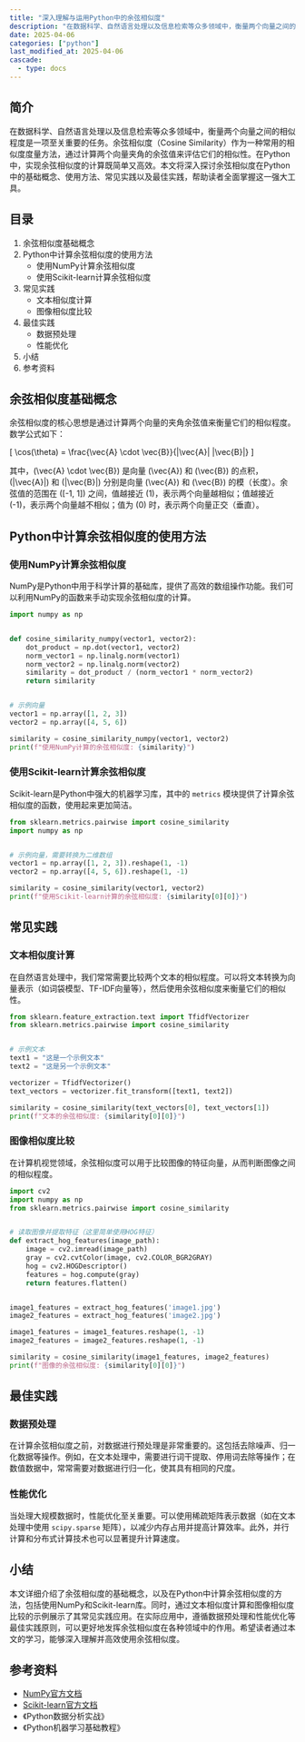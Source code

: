 ```yaml
---
title: "深入理解与运用Python中的余弦相似度"
description: "在数据科学、自然语言处理以及信息检索等众多领域中，衡量两个向量之间的相似程度是一项至关重要的任务。余弦相似度（Cosine Similarity）作为一种常用的相似度度量方法，通过计算两个向量夹角的余弦值来评估它们的相似性。在Python中，实现余弦相似度的计算既简单又高效。本文将深入探讨余弦相似度在Python中的基础概念、使用方法、常见实践以及最佳实践，帮助读者全面掌握这一强大工具。"
date: 2025-04-06
categories: ["python"]
last_modified_at: 2025-04-06
cascade:
  - type: docs
---
```



## 简介
在数据科学、自然语言处理以及信息检索等众多领域中，衡量两个向量之间的相似程度是一项至关重要的任务。余弦相似度（Cosine Similarity）作为一种常用的相似度度量方法，通过计算两个向量夹角的余弦值来评估它们的相似性。在Python中，实现余弦相似度的计算既简单又高效。本文将深入探讨余弦相似度在Python中的基础概念、使用方法、常见实践以及最佳实践，帮助读者全面掌握这一强大工具。

<!-- more -->
## 目录
1. 余弦相似度基础概念
2. Python中计算余弦相似度的使用方法
    - 使用NumPy计算余弦相似度
    - 使用Scikit-learn计算余弦相似度
3. 常见实践
    - 文本相似度计算
    - 图像相似度比较
4. 最佳实践
    - 数据预处理
    - 性能优化
5. 小结
6. 参考资料

## 余弦相似度基础概念
余弦相似度的核心思想是通过计算两个向量的夹角余弦值来衡量它们的相似程度。数学公式如下：

\[
\cos(\theta) = \frac{\vec{A} \cdot \vec{B}}{\|\vec{A}\| \|\vec{B}\|}
\]

其中，\(\vec{A} \cdot \vec{B}\) 是向量 \(\vec{A}\) 和 \(\vec{B}\) 的点积，\(\|\vec{A}\|\) 和 \(\|\vec{B}\|\) 分别是向量 \(\vec{A}\) 和 \(\vec{B}\) 的模（长度）。余弦值的范围在 \([-1, 1]\) 之间，值越接近 \(1\)，表示两个向量越相似；值越接近 \(-1\)，表示两个向量越不相似；值为 \(0\) 时，表示两个向量正交（垂直）。

## Python中计算余弦相似度的使用方法

### 使用NumPy计算余弦相似度
NumPy是Python中用于科学计算的基础库，提供了高效的数组操作功能。我们可以利用NumPy的函数来手动实现余弦相似度的计算。

```python
import numpy as np


def cosine_similarity_numpy(vector1, vector2):
    dot_product = np.dot(vector1, vector2)
    norm_vector1 = np.linalg.norm(vector1)
    norm_vector2 = np.linalg.norm(vector2)
    similarity = dot_product / (norm_vector1 * norm_vector2)
    return similarity


# 示例向量
vector1 = np.array([1, 2, 3])
vector2 = np.array([4, 5, 6])

similarity = cosine_similarity_numpy(vector1, vector2)
print(f"使用NumPy计算的余弦相似度: {similarity}")
```

### 使用Scikit-learn计算余弦相似度
Scikit-learn是Python中强大的机器学习库，其中的 `metrics` 模块提供了计算余弦相似度的函数，使用起来更加简洁。

```python
from sklearn.metrics.pairwise import cosine_similarity
import numpy as np


# 示例向量，需要转换为二维数组
vector1 = np.array([1, 2, 3]).reshape(1, -1)
vector2 = np.array([4, 5, 6]).reshape(1, -1)

similarity = cosine_similarity(vector1, vector2)
print(f"使用Scikit-learn计算的余弦相似度: {similarity[0][0]}")
```

## 常见实践

### 文本相似度计算
在自然语言处理中，我们常常需要比较两个文本的相似程度。可以将文本转换为向量表示（如词袋模型、TF-IDF向量等），然后使用余弦相似度来衡量它们的相似性。

```python
from sklearn.feature_extraction.text import TfidfVectorizer
from sklearn.metrics.pairwise import cosine_similarity


# 示例文本
text1 = "这是一个示例文本"
text2 = "这是另一个示例文本"

vectorizer = TfidfVectorizer()
text_vectors = vectorizer.fit_transform([text1, text2])

similarity = cosine_similarity(text_vectors[0], text_vectors[1])
print(f"文本的余弦相似度: {similarity[0][0]}")
```

### 图像相似度比较
在计算机视觉领域，余弦相似度可以用于比较图像的特征向量，从而判断图像之间的相似程度。

```python
import cv2
import numpy as np
from sklearn.metrics.pairwise import cosine_similarity


# 读取图像并提取特征（这里简单使用HOG特征）
def extract_hog_features(image_path):
    image = cv2.imread(image_path)
    gray = cv2.cvtColor(image, cv2.COLOR_BGR2GRAY)
    hog = cv2.HOGDescriptor()
    features = hog.compute(gray)
    return features.flatten()


image1_features = extract_hog_features('image1.jpg')
image2_features = extract_hog_features('image2.jpg')

image1_features = image1_features.reshape(1, -1)
image2_features = image2_features.reshape(1, -1)

similarity = cosine_similarity(image1_features, image2_features)
print(f"图像的余弦相似度: {similarity[0][0]}")
```

## 最佳实践

### 数据预处理
在计算余弦相似度之前，对数据进行预处理是非常重要的。这包括去除噪声、归一化数据等操作。例如，在文本处理中，需要进行词干提取、停用词去除等操作；在数值数据中，常常需要对数据进行归一化，使其具有相同的尺度。

### 性能优化
当处理大规模数据时，性能优化至关重要。可以使用稀疏矩阵表示数据（如在文本处理中使用 `scipy.sparse` 矩阵），以减少内存占用并提高计算效率。此外，并行计算和分布式计算技术也可以显著提升计算速度。

## 小结
本文详细介绍了余弦相似度的基础概念，以及在Python中计算余弦相似度的方法，包括使用NumPy和Scikit-learn库。同时，通过文本相似度计算和图像相似度比较的示例展示了其常见实践应用。在实际应用中，遵循数据预处理和性能优化等最佳实践原则，可以更好地发挥余弦相似度在各种领域中的作用。希望读者通过本文的学习，能够深入理解并高效使用余弦相似度。

## 参考资料
- [NumPy官方文档](https://numpy.org/doc/)
- [Scikit-learn官方文档](https://scikit-learn.org/stable/)
- 《Python数据分析实战》
- 《Python机器学习基础教程》